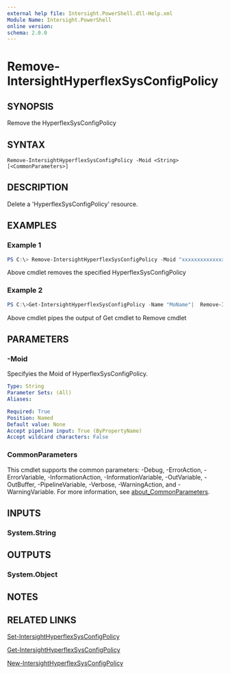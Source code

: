 ```yaml
---
external help file: Intersight.PowerShell.dll-Help.xml
Module Name: Intersight.PowerShell
online version:
schema: 2.0.0
---
```


# Remove-IntersightHyperflexSysConfigPolicy

## SYNOPSIS
Remove the HyperflexSysConfigPolicy

## SYNTAX

```
Remove-IntersightHyperflexSysConfigPolicy -Moid <String> [<CommonParameters>]
```

## DESCRIPTION
Delete a &apos;HyperflexSysConfigPolicy&apos; resource.

## EXAMPLES

### Example 1
```powershell
PS C:\> Remove-IntersightHyperflexSysConfigPolicy -Moid "xxxxxxxxxxxxxxxxxxxxxxxxxxx"
```
Above cmdlet removes the specified HyperflexSysConfigPolicy 

### Example 2
```powershell
PS C:\>Get-IntersightHyperflexSysConfigPolicy -Name "MoName"|  Remove-IntersightHyperflexSysConfigPolicy
```
Above cmdlet pipes the output of Get cmdlet to Remove cmdlet

## PARAMETERS

### -Moid
Specifyies the Moid of HyperflexSysConfigPolicy.

```yaml
Type: String
Parameter Sets: (All)
Aliases:

Required: True
Position: Named
Default value: None
Accept pipeline input: True (ByPropertyName)
Accept wildcard characters: False
```

### CommonParameters
This cmdlet supports the common parameters: -Debug, -ErrorAction, -ErrorVariable, -InformationAction, -InformationVariable, -OutVariable, -OutBuffer, -PipelineVariable, -Verbose, -WarningAction, and -WarningVariable. For more information, see [about_CommonParameters](http://go.microsoft.com/fwlink/?LinkID=113216).

## INPUTS

### System.String

## OUTPUTS

### System.Object
## NOTES

## RELATED LINKS

[Set-IntersightHyperflexSysConfigPolicy](./Set-IntersightHyperflexSysConfigPolicy.md)

[Get-IntersightHyperflexSysConfigPolicy](./Get-IntersightHyperflexSysConfigPolicy.md)

[New-IntersightHyperflexSysConfigPolicy](./New-IntersightHyperflexSysConfigPolicy.md)

